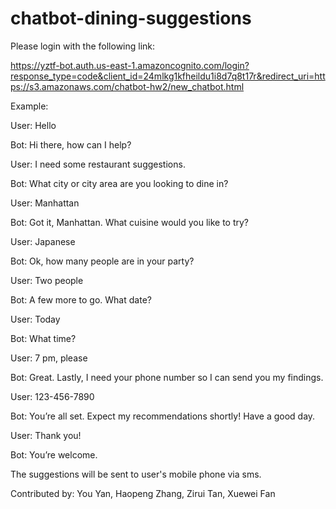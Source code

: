 # chatbot-dining-suggestions
Please login with the following link:

https://yztf-bot.auth.us-east-1.amazoncognito.com/login?response_type=code&client_id=24mlkg1kfheildu1i8d7q8t17r&redirect_uri=https://s3.amazonaws.com/chatbot-hw2/new_chatbot.html

Example:

User: Hello

Bot: Hi there, how can I help?

User: I need some restaurant suggestions.

Bot: What city or city area are you looking to dine in?

User: Manhattan

Bot: Got it, Manhattan. What cuisine would you like to try?

User: Japanese

Bot: Ok, how many people are in your party?

User: Two people

Bot: A few more to go. What date?

User: Today

Bot: What time?

User: 7 pm, please

Bot: Great. Lastly, I need your phone number so I can send you my findings.

User: 123-456-7890

Bot: You’re all set. Expect my recommendations shortly! Have a good day.

User: Thank you!

Bot: You’re welcome.

The suggestions will be sent to user's mobile phone via sms.

Contributed by: You Yan, Haopeng Zhang, Zirui Tan, Xuewei Fan
